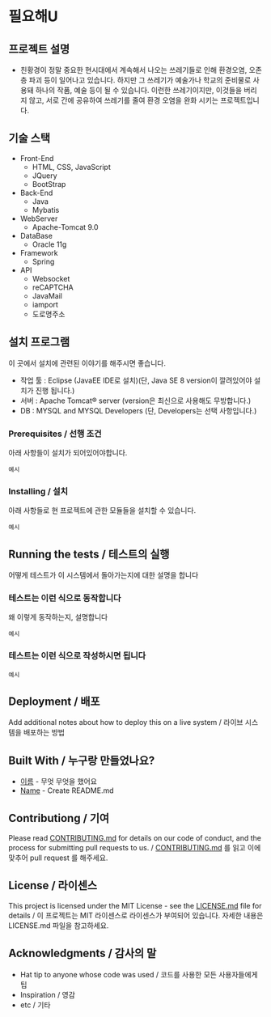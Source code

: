 # 필요해U

## 프로젝트 설명

- 친황경이 정말 중요한 현시대에서 계속해서 나오는 쓰레기들로 인해 환경오염, 오존층 파괴 등이 일어나고 있습니다.
  하지만 그 쓰레기가 예술가나 학교의 준비물로 사용돼 하나의 작품, 예술 등이 될 수 있습니다.
  이런한 쓰레기이지만, 이것들을 버리지 않고, 서로 간에 공유하여 쓰레기를 줄여 환경 오염을 완화 시키는 프로젝트입니다.

## 기술 스택

- Front-End
  - HTML, CSS, JavaScript
  - JQuery
  - BootStrap
- Back-End
  - Java
  - Mybatis
- WebServer
  - Apache-Tomcat 9.0
- DataBase
  - Oracle 11g
- Framework
  - Spring
- API
  - Websocket 
  - reCAPTCHA
  - JavaMail
  - iamport
  - 도로명주소

## 설치 프로그램

이 곳에서 설치에 관련된 이야기를 해주시면 좋습니다.
- 작업 툴 : Eclipse (JavaEE IDE로 설치)(단, Java SE 8 version이 깔려있어야 설치가 진행 됩니다.)
- 서버 : Apache Tomcat® server (version은 최신으로 사용해도 무방합니다.)
- DB : MYSQL and MYSQL Developers (단, Developers는 선택 사항입니다.)

### Prerequisites / 선행 조건

아래 사항들이 설치가 되어있어야합니다.

```
예시
```

### Installing / 설치

아래 사항들로 현 프로젝트에 관한 모듈들을 설치할 수 있습니다.

```
예시
```

## Running the tests / 테스트의 실행

어떻게 테스트가 이 시스템에서 돌아가는지에 대한 설명을 합니다

### 테스트는 이런 식으로 동작합니다

왜 이렇게 동작하는지, 설명합니다

```
예시
```

### 테스트는 이런 식으로 작성하시면 됩니다

```
예시
```

## Deployment / 배포

Add additional notes about how to deploy this on a live system / 라이브 시스템을 배포하는 방법

## Built With / 누구랑 만들었나요?

* [이름](링크) - 무엇 무엇을 했어요
* [Name](Link) - Create README.md

## Contributiong / 기여

Please read [CONTRIBUTING.md](https://gist.github.com/PurpleBooth/b24679402957c63ec426) for details on our code of conduct, and the process for submitting pull requests to us. / [CONTRIBUTING.md](https://gist.github.com/PurpleBooth/b24679402957c63ec426) 를 읽고 이에 맞추어 pull request 를 해주세요.

## License / 라이센스

This project is licensed under the MIT License - see the [LICENSE.md](https://gist.github.com/PurpleBooth/LICENSE.md) file for details / 이 프로젝트는 MIT 라이센스로 라이센스가 부여되어 있습니다. 자세한 내용은 LICENSE.md 파일을 참고하세요.

## Acknowledgments / 감사의 말

* Hat tip to anyone whose code was used / 코드를 사용한 모든 사용자들에게 팁
* Inspiration / 영감
* etc / 기타
